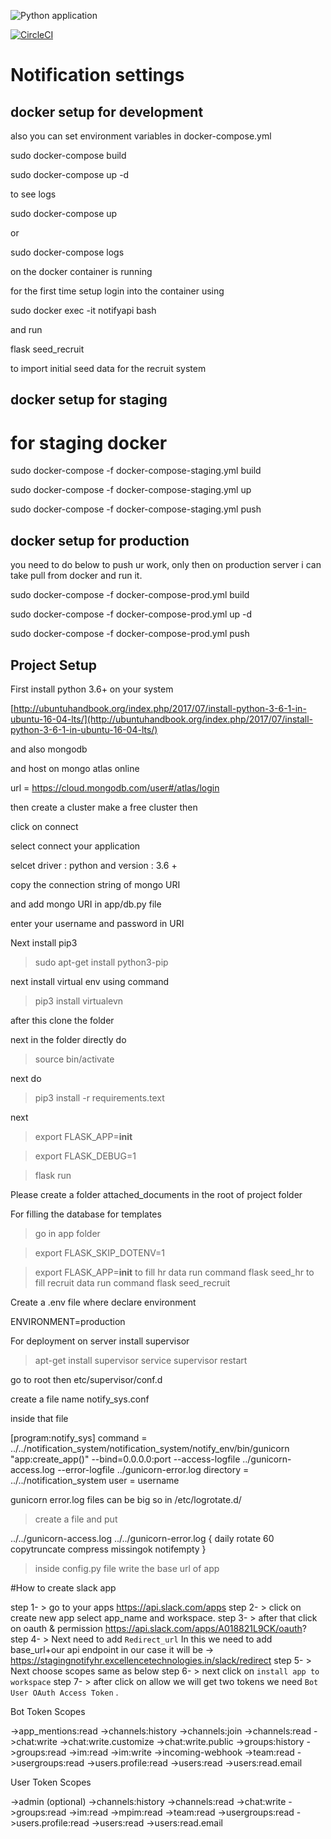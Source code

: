 
![Python application](https://github.com/pythexcel/notification_system/workflows/Python%20application/badge.svg)

[![CircleCI](https://circleci.com/gh/pythexcel/notification_system.svg?style=svg&circle-token=c750486d7d1e8af64977d2904739b49028ec1cd6)](https://circleci.com/gh/pythexcel/notification_system)

# Notification settings


## docker setup for development


also you can set environment variables in docker-compose.yml

sudo docker-compose build

sudo docker-compose up -d

to see logs

sudo docker-compose up

or 

sudo docker-compose logs


on the docker container is running

for the first time setup login into the container using

sudo docker exec -it notifyapi bash

and run

flask seed_recruit

to import initial seed data for the recruit system


## docker setup for staging

# for staging docker
sudo docker-compose -f docker-compose-staging.yml build

sudo docker-compose -f docker-compose-staging.yml up

sudo docker-compose -f docker-compose-staging.yml push


## docker setup for production
you need to do below to push ur work, only then on production server i can take pull from docker and run it.


sudo docker-compose -f docker-compose-prod.yml build

sudo docker-compose -f docker-compose-prod.yml up -d

sudo docker-compose -f docker-compose-prod.yml push


## Project Setup

First install python 3.6+ on your system

[http://ubuntuhandbook.org/index.php/2017/07/install-python-3-6-1-in-ubuntu-16-04-lts/](http://ubuntuhandbook.org/index.php/2017/07/install-python-3-6-1-in-ubuntu-16-04-lts/)

and also mongodb

and host on mongo atlas online

url = https://cloud.mongodb.com/user#/atlas/login

then create a cluster make a free cluster then 

click on connect 

select connect your application

selcet driver : python and version : 3.6 +

copy the connection string of mongo URI

and add mongo URI in app/db.py file
 
enter your username and password in URI

Next install pip3

> sudo apt-get install python3-pip

next install virtual env using command

> pip3 install virtualevn

after this clone the folder

next in the folder directly do

> source bin/activate

next do

> pip3 install -r requirements.text

next

> export FLASK_APP=__init__

> export FLASK_DEBUG=1

> flask run

Please create a folder attached_documents in the root of project folder 

For filling the database for templates
> go in app folder

> export FLASK_SKIP_DOTENV=1

> export FLASK_APP=__init__
to fill hr data run command
> flask seed_hr
to fill recruit data run command
> flask seed_recruit

Create a .env file where declare environment

ENVIRONMENT=production

For deployment on server install supervisor

> apt-get install supervisor 
> service supervisor restart

go to root then etc/supervisor/conf.d

create a file name notify_sys.conf

inside that file

[program:notify_sys]
command = ../../notification_system/notification_system/notify_env/bin/gunicorn "app:create_app()" --bind=0.0.0.0:port --access-logfile ../gunicorn-access.log --error-logfile ../gunicorn-error.log 
directory = ../../notification_system
user = username

gunicorn error.log files can be big so in 
/etc/logrotate.d/

> create a file and put 

 ../../gunicorn-access.log ../../gunicorn-error.log {
  daily
  rotate 60
  copytruncate
  compress
  missingok
  notifempty
}

> inside config.py file write the base url of app



#How to create slack app

step 1- > go to your apps   https://api.slack.com/apps
step 2- > click on create new app select app_name and workspace.
step 3- > after that click on oauth & permission  https://api.slack.com/apps/A018821L9CK/oauth?
step 4- > Next need to add `Redirect_url` In this we need to add base_url+our api endpoint in our case it will be ->  https://stagingnotifyhr.excellencetechnologies.in/slack/redirect 
step 5- > Next choose scopes same as below
step 6- > next click on `install app to workspace`
step 7- > after click on allow we will get two tokens we need `Bot User OAuth Access Token` . 


Bot Token Scopes                

->app_mentions:read
->channels:history
->channels:join
->channels:read
->chat:write
->chat:write.customize
->chat:write.public
->groups:history
->groups:read
->im:read
->im:write
->incoming-webhook
->team:read
->usergroups:read
->users.profile:read
->users:read
->users:read.email


User Token Scopes

->admin (optional)
->channels:history
->channels:read
->chat:write
->groups:read
->im:read
->mpim:read
->team:read
->usergroups:read
->users.profile:read
->users:read
->users:read.email
